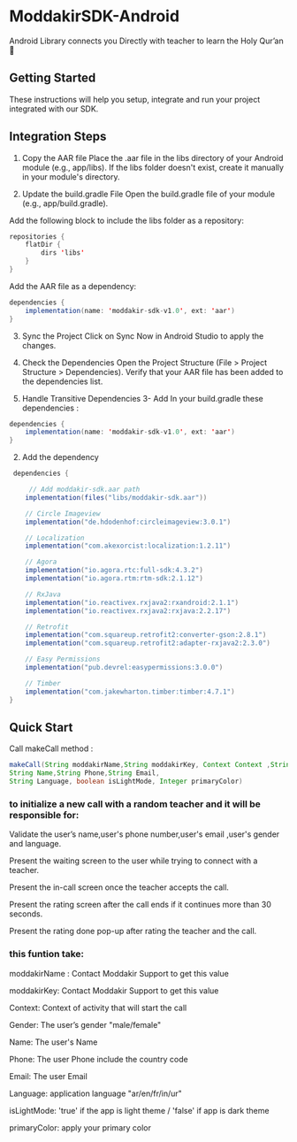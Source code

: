 # ModdakirSDK-Android
Android Library connects you Directly with teacher to learn the Holy Qur’an  📖

##  Getting Started
These instructions will help you setup, integrate and run your project integrated with our SDK.


##  Integration Steps
1. Copy the AAR file
Place the .aar file in the libs directory of your Android module (e.g., app/libs).
If the libs folder doesn't exist, create it manually in your module's directory.

2. Update the build.gradle File
Open the build.gradle file of your module (e.g., app/build.gradle).

Add the following block to include the libs folder as a repository:
```java
repositories {
    flatDir {
        dirs 'libs'
    }
}
```
Add the AAR file as a dependency:
```java
dependencies {
    implementation(name: 'moddakir-sdk-v1.0', ext: 'aar')
}
```
3. Sync the Project
Click on Sync Now in Android Studio to apply the changes.

4. Check the Dependencies
Open the Project Structure (File > Project Structure > Dependencies).
Verify that your AAR file has been added to the dependencies list.

5. Handle Transitive Dependencies
3- Add In your build.gradle these dependencies :
```java
dependencies {
    implementation(name: 'moddakir-sdk-v1.0', ext: 'aar')
}
```

2. Add the dependency
```java
 dependencies {

     // Add moddakir-sdk.aar path
    implementation(files("libs/moddakir-sdk.aar"))

    // Circle Imageview
    implementation("de.hdodenhof:circleimageview:3.0.1")

    // Localization
    implementation("com.akexorcist:localization:1.2.11")

    // Agora
    implementation("io.agora.rtc:full-sdk:4.3.2")
    implementation("io.agora.rtm:rtm-sdk:2.1.12")

    // RxJava
    implementation("io.reactivex.rxjava2:rxandroid:2.1.1")
    implementation("io.reactivex.rxjava2:rxjava:2.2.17")

    // Retrofit
    implementation("com.squareup.retrofit2:converter-gson:2.8.1")
    implementation("com.squareup.retrofit2:adapter-rxjava2:2.3.0")

    // Easy Permissions
    implementation("pub.devrel:easypermissions:3.0.0")

    // Timber
    implementation("com.jakewharton.timber:timber:4.7.1")
}
```



##  Quick Start

Call makeCall method :
```java
makeCall(String moddakirName,String moddakirKey, Context Context ,String Gender,
String Name,String Phone,String Email,
String Language, boolean isLightMode, Integer primaryColor)
```

### to initialize a new call with a random teacher and it will be responsible for:

Validate the user’s name,user's phone number,user's email ,user's gender and language.

Present the waiting screen to the user while trying to connect with a teacher.

Present the in-call screen once the teacher accepts the call.

Present the rating screen after the call ends if it continues more than 30 seconds.

Present the rating done pop-up after rating the teacher and the call.


### this funtion take:

moddakirName : Contact Moddakir Support to get this value

moddakirKey: Contact Moddakir Support to get this value

Context: Context of activity that will start the call

Gender: The user’s gender "male/female"

Name: The user's Name

Phone: The user Phone include the country code

Email: The user Email

Language: application language "ar/en/fr/in/ur"

isLightMode: 'true' if the app is light theme / 'false' if app is dark theme

primaryColor: apply your primary color
